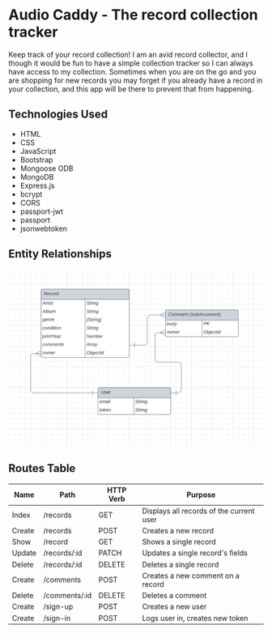 # Audio Caddy - The record collection tracker

Keep track of your record collection! I am an avid record collector, and I though it would be fun to have a simple collection tracker so I can always have access to my collection. Sometimes when you are on the go and you are shopping for new records you may forget if you already have a record in your collection, and this app will be there to prevent that from happening.

## Technologies Used
- HTML
- CSS
- JavaScript
- Bootstrap
- Mongoose ODB
- MongoDB
- Express.js
- bcrypt
- CORS
- passport-jwt
- passport
- jsonwebtoken

## Entity Relationships

![Entity Relationship Diagram](assets/Audio-Caddy-ERD.png)

## Routes Table


|  Name   |     Path      | HTTP Verb |                  Purpose                |
|---------|---------------|-----------|-----------------------------------------|
| Index   | /records      | GET       | Displays all records of the current user|
| Create  | /records      | POST      | Creates a new record                    |
| Show    | /record       | GET       | Shows a single record                   |
| Update  | /records/:id  | PATCH     | Updates a single record's fields        |
| Delete  | /records/:id  | DELETE    | Deletes a single record                 |
| Create  | /comments     | POST      | Creates a new comment on a record       |
| Delete  | /comments/:id | DELETE    | Deletes a comment                       |
| Create  | /sign-up      | POST      | Creates a new user                      |
| Create  | /sign-in      | POST      | Logs user in, creates new token         |